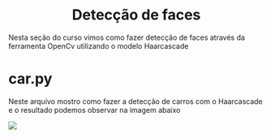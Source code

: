 <h1 align="center"> Detecção de faces </h1>

Nesta seção do curso vimos como fazer detecção de faces através da ferramenta OpenCv utilizando o modelo Haarcascade

# car.py
Neste arquivo mostro como fazer a detecção de carros com o Haarcascade e o resultado podemos observar na imagem abaixo

<img align="center" src="![car](https://user-images.githubusercontent.com/81167063/185747965-30c96644-8b57-4e16-a702-a461dd1d68d2.png)">

